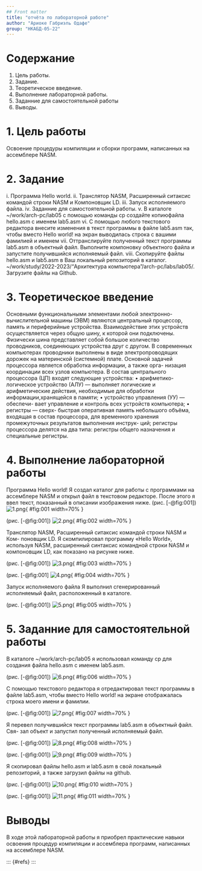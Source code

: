 ```yaml
---
## Front matter
title: "отчёта по лабораторной работе"
author: "Ариоке Габриэль Одафе"
group: "НКАБД-05-22"
---
```


# Содержание
1. Цель работы.
2. Задание.
3. Теоретическое введение.
4. Выполнение лабораторной работы.
5. Заданние для самостоятельной работы
6. Выводы.
 
# 1. Цель работы

Освоение процедуры компиляции и сборки программ, написанных на ассемблере NASM.

# 2. Задание
i. Программа Hello world.
ii. Транслятор NASM, Расширенный ситаксис командой строки NASM и Компоновщик LD.
iii. Запуск исполняемого файла.
iv. Заданние для самостоятельной работы.
v. В каталоге ~/work/arch-pc/lab05 с помощью команды cp создайте копиюфайла hello.asm с именем lab5.asm
vi. С помощью любого текстового редактора внесите изменения в текст программы в файле lab5.asm так, чтобы вместо Hello world! на экран выводилась строка с вашими фамилией и именем
vii. Оттранслируйте полученный текст программы lab5.asm в объектный файл. Выполните компоновку объектного файла и запустите получившийся исполняемый файл.
viii. Скопируйте файлы hello.asm и lab5.asm в Ваш локальный репозиторий в каталог. ~/work/study/2022-2023/“Архитектура компьютера”/arch-pc/labs/lab05/. Загрузите файлы на Github.

# 3. Теоретическое введение

Основными функциональными элементами любой электронно-вычислительной машины (ЭВМ) являются центральный процессор, память и периферийные устройства. Взаимодействие этих устройств осуществляется через общую шину, к которой они подключены. Физически шина представляет собой большое количество проводников, соединяющих устройства друг с другом. В современных компьютерах проводники выполнены в виде электропроводящих дорожек на материнской (системной) плате.
Основной задачей процессора является обработка информации, а также орга- низация координации всех узлов компьютера. В состав центрального процессора (ЦП) входят следующие устройства: • арифметико-логическое устройство (АЛУ) — выполняет логические и арифметические действия, необходимые для обработки информации,хранящейся в памяти; • устройство управления (УУ) — обеспечи- вает управление и контроль всех устройств компьютера; • регистры — сверх- быстрая оперативная память небольшого объёма, входящая в состав процессора, для временного хранения промежуточных результатов выполнения инструк- ций; регистры процессора делятся на два типа: регистры общего назначения и специальные регистры.

# 4. Выполнение лабораторной работы

Программа Hello world! Я создал каталог для работы с программами на ассемблере NASM и открыл файл в текстовом редакторе. После этого я ввел текст, показанный в описании изображения ниже. 
(рис. [-@fig:001])
![1.png](https://github.com/goarioke/study_2022-2023_arch-pc/blob/master/labs/lab05/report/image/1.png?raw=true){ #fig:001 width=70% }

(рис. [-@fig:001])
![2.png](https://github.com/goarioke/study_2022-2023_arch-pc/blob/master/labs/lab05/report/image/2.png?raw=true){ #fig:002 width=70% }

Транслятор NASM, Расширенный ситаксис командой строки NASM и Ком- поновщик LD. Я скомпилировал программу «Hello World», используя NASM, расширенный синтаксис командной строки NASM и компоновщик LD, как показано на рисунке ниже.

(рис. [-@fig:001])
![3.png](https://github.com/goarioke/study_2022-2023_arch-pc/blob/master/labs/lab05/report/image/3.png?raw=true){ #fig:003 width=70% }

(рис. [-@fig:001]
![4.png](https://github.com/goarioke/study_2022-2023_arch-pc/blob/master/labs/lab05/report/image/4.png?raw=true){ #fig:004 width=70% }

Запуск исполняемого файла Я выполнил сгенерированный исполняемый файл, расположенный в каталоге.

(рис. [-@fig:001])
![5.png](https://github.com/goarioke/study_2022-2023_arch-pc/blob/master/labs/lab05/report/image/5.png?raw=true){ #fig:005 width=70% }

# 5. Заданние для самостоятельной работы
В каталоге ~/work/arch-pc/lab05 я использовал команду cp для создания файла hello.asm с именем lab5.asm.

(рис. [-@fig:001])
![6.png](https://github.com/goarioke/study_2022-2023_arch-pc/blob/master/labs/lab05/report/image/6.png?raw=true){ #fig:006 width=70% }

С помощью текстового редактора я отредактировал текст программы в файле lab5.asm, чтобы вместо Hello world! на экране отображалась строка моего имени и фамилии.

(рис. [-@fig:001])
![7.png](https://github.com/goarioke/study_2022-2023_arch-pc/blob/master/labs/lab05/report/image/7.png?raw=true){ #fig:007 width=70% }

Я перевел получившийся текст программы lab5.asm в объектный файл. Свя- зал объект и запустил полученный исполняемый файл.

(рис. [-@fig:001])
![8.png](https://github.com/goarioke/study_2022-2023_arch-pc/blob/master/labs/lab05/report/image/8.png?raw=true){ #fig:008 width=70% }

(рис. [-@fig:001])
![9.png](https://github.com/goarioke/study_2022-2023_arch-pc/blob/master/labs/lab05/report/image/9.png?raw=true){ #fig:009 width=70% }

Я скопировал файлы hello.asm и lab5.asm в свой локальный репозиторий, а также загрузил файлы на github.

(рис. [-@fig:001])
![10.png](https://github.com/goarioke/study_2022-2023_arch-pc/blob/master/labs/lab05/report/image/10.png?raw=true){ #fig:010 width=70% }

(рис. [-@fig:001])
![11.png](https://github.com/goarioke/study_2022-2023_arch-pc/blob/master/labs/lab05/report/image/11.png?raw=true){ #fig:011 width=70% }

# Выводы

В ходе этой лабораторной работы я приобрел практические навыки освоения процедур компиляции и ассемблера программ, написанных на ассемблере NASM.

::: {#refs}
:::
